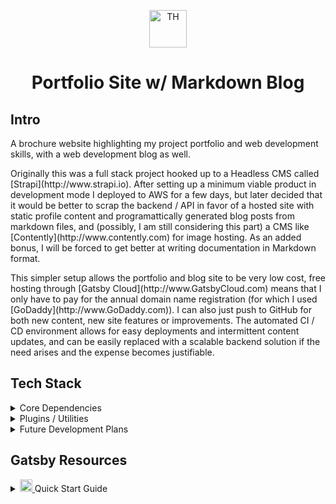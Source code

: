 <p align="center">
  <a href="http://www.ThomasHayner.com">
    <img alt="TH" src="https://www.gatsbyjs.com/Gatsby-Monogram.svg" width="60" />
  </a>
</p>
<h1 align="center">
  Portfolio Site w/ Markdown Blog
</h1>

## Intro

<p>A brochure website highlighting my project portfolio and web development skills, with a web development blog as well.
</p>
<p>
Originally this was a full stack project hooked up to a Headless CMS called [Strapi](http://www.strapi.io).  After setting up a minimum viable product in development mode I deployed to AWS for a few days, but later decided that it would be better to scrap the backend / API in favor of a hosted site with static profile content and programattically generated blog posts from markdown files, and (possibly, I am still considering this part) a CMS like [Contently](http://www.contently.com) for image hosting.  As an added bonus, I will be forced to get better at writing documentation in Markdown format.
</p>
<p>
This simpler setup allows the portfolio and blog site to be very low cost, free hosting through [Gatsby Cloud](http://www.GatsbyCloud.com) means that I only have to pay for the annual domain name registration (for which I used [GoDaddy](http://www.GoDaddy.com)).  I can also just push to GitHub for both new content, new site features or improvements.  The automated CI / CD environment allows for easy deployments and intermittent content updates, and can be easily replaced with a scalable backend solution if the need arises and the expense becomes justifiable.
</p>

## Tech Stack

<details><summary>Core Dependencies</summary>
<p>

- JavaScript
- NodeJS
- React
- BootStrap
- Gatsby
- Sass
- GraphQL

</p>
</details>

<details><summary>Plugins / Utilities</summary>
<p>

- gatsby-source-filesystem
- gatsby-transformer-remark
- gatsby-plugin-react-svg
- gatsby-plugin-gatsby-cloud
- gatsby-plugin-sass

</p>
</details>

<details><summary>Future Development Plans</summary>
<p>

- React Helmet
- Apollo
- gatsby-plugin-slug
- TypeScript
- Contently / Contentfull (I can't remember the name)

</p>
</details>

## Gatsby Resources
<details>
  <summary>
    <a href="http://www.ThomasHayner.com">
      <img alt="TH" src="https://www.gatsbyjs.com/Gatsby-Monogram.svg" width="20" />
    </a>
    Quick Start Guide
  </summary>
<p>

1.  **Create a Gatsby site.**

    Use the Gatsby CLI to create a new site, specifying the minimal starter.

    ```shell
    # create a new Gatsby site using the minimal starter
    npm init gatsby
    ```

2.  **Start developing.**

    Navigate into your new site’s directory and start it up.

    ```shell
    cd my-gatsby-site/
    npm run develop
    ```

3.  **Open the code and start customizing!**

    Your site is now running at http://localhost:8000!

    Edit `src/pages/index.js` to see your site update in real-time!

4.  **Learn more**

    - [Documentation](https://www.gatsbyjs.com/docs/?utm_source=starter&utm_medium=readme&utm_campaign=minimal-starter)

    - [Tutorials](https://www.gatsbyjs.com/tutorial/?utm_source=starter&utm_medium=readme&utm_campaign=minimal-starter)

    - [Guides](https://www.gatsbyjs.com/tutorial/?utm_source=starter&utm_medium=readme&utm_campaign=minimal-starter)

    - [API Reference](https://www.gatsbyjs.com/docs/api-reference/?utm_source=starter&utm_medium=readme&utm_campaign=minimal-starter)

    - [Plugin Library](https://www.gatsbyjs.com/plugins?utm_source=starter&utm_medium=readme&utm_campaign=minimal-starter)

    - [Cheat Sheet](https://www.gatsbyjs.com/docs/cheat-sheet/?utm_source=starter&utm_medium=readme&utm_campaign=minimal-starter)

</p>
</details>